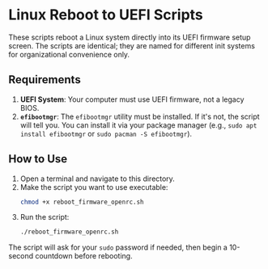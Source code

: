 # Linux Reboot to UEFI Scripts

These scripts reboot a Linux system directly into its UEFI firmware setup screen. The scripts are identical; they are named for different init systems for organizational convenience only.

## Requirements
1.  **UEFI System**: Your computer must use UEFI firmware, not a legacy BIOS.
2.  **`efibootmgr`**: The `efibootmgr` utility must be installed. If it's not, the script will tell you. You can install it via your package manager (e.g., `sudo apt install efibootmgr` or `sudo pacman -S efibootmgr`).

## How to Use
1.  Open a terminal and navigate to this directory.
2.  Make the script you want to use executable:
    ```bash
    chmod +x reboot_firmware_openrc.sh
    ```
3.  Run the script:
    ```bash
    ./reboot_firmware_openrc.sh
    ```
The script will ask for your `sudo` password if needed, then begin a 10-second countdown before rebooting.
